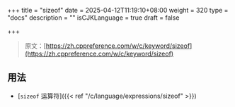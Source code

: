 +++
title = "sizeof"
date = 2025-04-12T11:19:10+08:00
weight = 320
type = "docs"
description = ""
isCJKLanguage = true
draft = false

+++

> 原文：[https://zh.cppreference.com/w/c/keyword/sizeof](https://zh.cppreference.com/w/c/keyword/sizeof)

## 用法

- [`sizeof` 运算符]({{< ref "/c/language/expressions/sizeof" >}})
